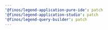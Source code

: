 ```yaml
---
'@finos/legend-application-pure-ide': patch
'@finos/legend-application-studio': patch
'@finos/legend-query-builder': patch
---
```

